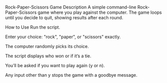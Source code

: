 Rock-Paper-Scissors Game
Description
A simple command-line Rock-Paper-Scissors game where you play against the computer. The game loops until you decide to quit, showing results after each round.

How to Use
Run the script.

Enter your choice: "rock", "paper", or "scissors" exactly.

The computer randomly picks its choice.

The script displays who won or if it’s a tie.

You’ll be asked if you want to play again (y or n).

Any input other than y stops the game with a goodbye message.

